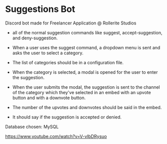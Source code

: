 # Suggestions Bot
Discord bot made for Freelancer Application @ Rollerite Studios

- all of the normal suggestion commands like suggest, accept-suggestion, and deny-suggestion.

- When a user uses the suggest command, a dropdown menu is sent and asks the user to select a category.
- The list of categories should be in a configuration file.
- When the category is selected, a modal is opened for the user to enter the suggestion.
- When the user submits the modal, the suggestion is sent to the channel of the category which they've selected in an embed with an upvote button and with a downvote button.
- The number of the upvotes and downvotes should be said in the embed.
- It should say if the suggestion is accepted or denied.

Database chosen: MySQL

https://www.youtube.com/watch?v=V-vIbDRysuo
